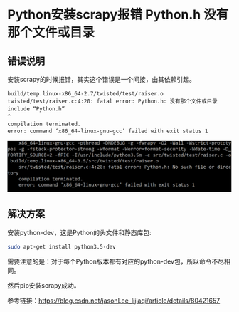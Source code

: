 # Python安装scrapy报错 Python.h 没有那个文件或目录

## 错误说明
安装scrapy的时候报错，其实这个错误是一个间接，由其依赖引起。

```bash
build/temp.linux-x86_64-2.7/twisted/test/raiser.o 
twisted/test/raiser.c:4:20: fatal error: Python.h: 没有那个文件或目录 
include “Python.h” 
^ 
compilation terminated. 
error: command ‘x86_64-linux-gnu-gcc’ failed with exit status 1
```

![1](https://raw.githubusercontent.com/dta0502/data-analysis/master/%E7%88%AC%E8%99%AB/%E9%97%AE%E9%A2%98/Python%E5%AE%89%E8%A3%85scrapy%E6%8A%A5%E9%94%99%20Python.h%20%E6%B2%A1%E6%9C%89%E9%82%A3%E4%B8%AA%E6%96%87%E4%BB%B6%E6%88%96%E7%9B%AE%E5%BD%95.PNG)


## 解决方案

安装python-dev，这是Python的头文件和静态库包: 

```bash
sudo apt-get install python3.5-dev
```
需要注意的是：对于每个Python版本都有对应的python-dev包，所以命令不尽相同。 

然后pip安装scrapy成功。

参考链接：https://blog.csdn.net/jasonLee_lijiaqi/article/details/80421657
